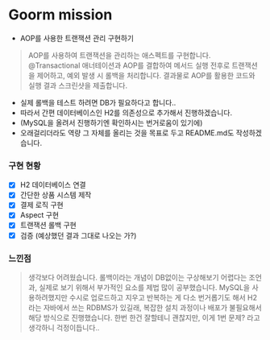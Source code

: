 # Goorm mission
- AOP를 사용한 트랜잭션 관리 구현하기
> AOP를 사용하여 트랜잭션을 관리하는 애스펙트를 구현합니다. @Transactional 애너테이션과 AOP를 결합하여 메서드 실행 전후로 트랜잭션을 제어하고, 예외 발생 시 롤백을 처리합니다. 결과물로 AOP를 활용한 코드와 실행 결과 스크린샷을 제출합니다.
- 실제 롤백을 테스트 하려면 DB가 필요하다고 합니다..
- 따라서 간편 데이터베이스인 H2를 의존성으로 추가해서 진행하겠습니다.
- (MySQL을 올려서 진행하기엔 확인하시는 번거로움이 있기에)
- 오래걸리더라도 역량 그 자체를 올리는 것을 목표로 두고 README.md도 작성하겠습니다.

### 구현 현황
- [x] H2 데이터베이스 연결
- [x] 간단한 상품 시스템 제작
- [x] 결제 로직 구현
- [x] Aspect 구현
- [x] 트랜잭션 롤백 구현
- [x] 검증 (예상했던 결과 그대로 나오는 가?)

### 느낀점
> 생각보다 어려웠습니다. 롤백이라는 개념이 DB없이는 구상해보기 어렵다는 조언과, 실제로 보기 위해서 부가적인 요소를 제법
> 많이 공부했습니다. MySQL을 사용하려했지만 수시로 업로드하고 지우고 반복하는 게 다소 번거롭기도 해서 H2라는
> 자바에서 쓰는 RDBMS가 있길래, 복잡한 설치 과정이나 배포가 불필요해서 해당 방식으로 진행했습니다.
> 한번 한건 잘할테니 괜찮지만, 이게 1번 문제? 라고 생각하니 걱정이듭니다..